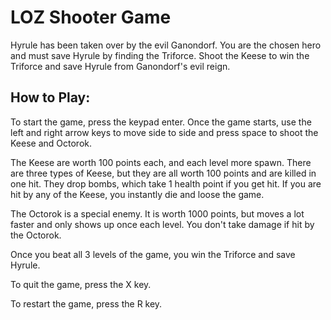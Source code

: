 # LOZ Shooter Game
Hyrule has been taken over by the evil Ganondorf. You are the chosen hero and must save Hyrule by finding the Triforce. Shoot the Keese to win the Triforce and save Hyrule from Ganondorf's evil reign.

## How to Play:
To start the game, press the keypad enter. Once the game starts, use the left and right arrow keys to move side to side and press space to shoot the Keese and Octorok. 

The Keese are worth 100 points each, and each level more spawn. There are three types of Keese, but they are all worth 100 points and are killed in one hit. They drop bombs, which take 1 health point if you get hit. If you are hit by any of the Keese, you instantly die and loose the game.

The Octorok is a special enemy. It is worth 1000 points, but moves a lot faster and only shows up once each level. You don't take damage if hit by the Octorok.

Once you beat all 3 levels of the game, you win the Triforce and save Hyrule. 

To quit the game, press the X key.

To restart the game, press the R key.
